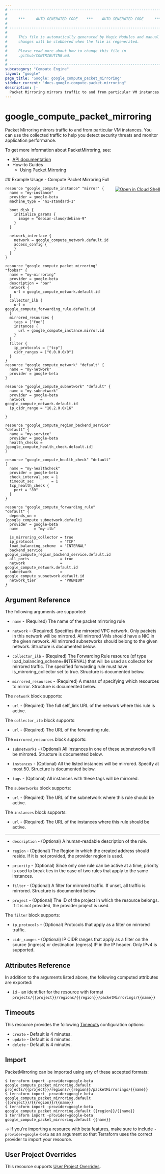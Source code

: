 ```yaml
---
# ----------------------------------------------------------------------------
#
#     ***     AUTO GENERATED CODE    ***    AUTO GENERATED CODE     ***
#
# ----------------------------------------------------------------------------
#
#     This file is automatically generated by Magic Modules and manual
#     changes will be clobbered when the file is regenerated.
#
#     Please read more about how to change this file in
#     .github/CONTRIBUTING.md.
#
# ----------------------------------------------------------------------------
subcategory: "Compute Engine"
layout: "google"
page_title: "Google: google_compute_packet_mirroring"
sidebar_current: "docs-google-compute-packet-mirroring"
description: |-
  Packet Mirroring mirrors traffic to and from particular VM instances.
---
```


# google\_compute\_packet\_mirroring

Packet Mirroring mirrors traffic to and from particular VM instances.
You can use the collected traffic to help you detect security threats
and monitor application performance.

To get more information about PacketMirroring, see:

* [API documentation](https://cloud.google.com/compute/docs/reference/rest/v1/packetMirroring)
* How-to Guides
    * [Using Packet Mirroring](https://cloud.google.com/vpc/docs/using-packet-mirroring#creating)

<div class = "oics-button" style="float: right; margin: 0 0 -15px">
  <a href="https://console.cloud.google.com/cloudshell/open?cloudshell_git_repo=https%3A%2F%2Fgithub.com%2Fterraform-google-modules%2Fdocs-examples.git&cloudshell_working_dir=compute_packet_mirroring_full&cloudshell_image=gcr.io%2Fgraphite-cloud-shell-images%2Fterraform%3Alatest&open_in_editor=main.tf&cloudshell_print=.%2Fmotd&cloudshell_tutorial=.%2Ftutorial.md" target="_blank">
    <img alt="Open in Cloud Shell" src="//gstatic.com/cloudssh/images/open-btn.svg" style="max-height: 44px; margin: 32px auto; max-width: 100%;">
  </a>
</div>
## Example Usage - Compute Packet Mirroring Full


```hcl
resource "google_compute_instance" "mirror" {
  name = "my-instance"
  provider = google-beta
  machine_type = "n1-standard-1"

  boot_disk {
    initialize_params {
      image = "debian-cloud/debian-9"
    }
  }

  network_interface {
    network = google_compute_network.default.id
    access_config {
    }
  }
}

resource "google_compute_packet_mirroring" "foobar" {
  name = "my-mirroring"
  provider = google-beta
  description = "bar"
  network {
    url = google_compute_network.default.id
  }
  collector_ilb {
    url = google_compute_forwarding_rule.default.id
  }
  mirrored_resources {
    tags = ["foo"]
    instances {
      url = google_compute_instance.mirror.id
    }
  }
  filter {
    ip_protocols = ["tcp"]
    cidr_ranges = ["0.0.0.0/0"]
  }
}
resource "google_compute_network" "default" {
  name = "my-network"
  provider = google-beta
}

resource "google_compute_subnetwork" "default" {
  name = "my-subnetwork"
  provider = google-beta
  network       = google_compute_network.default.id
  ip_cidr_range = "10.2.0.0/16"

}

resource "google_compute_region_backend_service" "default" {
  name = "my-service"
  provider = google-beta
  health_checks = [google_compute_health_check.default.id]
}

resource "google_compute_health_check" "default" {
  name = "my-healthcheck"
  provider = google-beta
  check_interval_sec = 1
  timeout_sec        = 1
  tcp_health_check {
    port = "80"
  }
}

resource "google_compute_forwarding_rule" "default" {
  depends_on = [google_compute_subnetwork.default]
  provider = google-beta
  name       = "my-ilb"

  is_mirroring_collector = true
  ip_protocol            = "TCP"
  load_balancing_scheme  = "INTERNAL"
  backend_service        = google_compute_region_backend_service.default.id
  all_ports              = true
  network                = google_compute_network.default.id
  subnetwork             = google_compute_subnetwork.default.id
  network_tier           = "PREMIUM"
}
```

## Argument Reference

The following arguments are supported:


* `name` -
  (Required)
  The name of the packet mirroring rule

* `network` -
  (Required)
  Specifies the mirrored VPC network. Only packets in this network
  will be mirrored. All mirrored VMs should have a NIC in the given
  network. All mirrored subnetworks should belong to the given network.  Structure is documented below.

* `collector_ilb` -
  (Required)
  The Forwarding Rule resource (of type load_balancing_scheme=INTERNAL)
  that will be used as collector for mirrored traffic. The
  specified forwarding rule must have is_mirroring_collector
  set to true.  Structure is documented below.

* `mirrored_resources` -
  (Required)
  A means of specifying which resources to mirror.  Structure is documented below.


The `network` block supports:

* `url` -
  (Required)
  The full self_link URL of the network where this rule is active.

The `collector_ilb` block supports:

* `url` -
  (Required)
  The URL of the forwarding rule.

The `mirrored_resources` block supports:

* `subnetworks` -
  (Optional)
  All instances in one of these subnetworks will be mirrored.  Structure is documented below.

* `instances` -
  (Optional)
  All the listed instances will be mirrored.  Specify at most 50.  Structure is documented below.

* `tags` -
  (Optional)
  All instances with these tags will be mirrored.


The `subnetworks` block supports:

* `url` -
  (Required)
  The URL of the subnetwork where this rule should be active.

The `instances` block supports:

* `url` -
  (Required)
  The URL of the instances where this rule should be active.

- - -


* `description` -
  (Optional)
  A human-readable description of the rule.

* `region` -
  (Optional)
  The Region in which the created address should reside.
  If it is not provided, the provider region is used.

* `priority` -
  (Optional)
  Since only one rule can be active at a time, priority is
  used to break ties in the case of two rules that apply to
  the same instances.

* `filter` -
  (Optional)
  A filter for mirrored traffic.  If unset, all traffic is mirrored.  Structure is documented below.

* `project` - (Optional) The ID of the project in which the resource belongs.
    If it is not provided, the provider project is used.


The `filter` block supports:

* `ip_protocols` -
  (Optional)
  Protocols that apply as a filter on mirrored traffic.

* `cidr_ranges` -
  (Optional)
  IP CIDR ranges that apply as a filter on the source (ingress) or
  destination (egress) IP in the IP header. Only IPv4 is supported.

## Attributes Reference

In addition to the arguments listed above, the following computed attributes are exported:

* `id` - an identifier for the resource with format `projects/{{project}}/regions/{{region}}/packetMirrorings/{{name}}`


## Timeouts

This resource provides the following
[Timeouts](/docs/configuration/resources.html#timeouts) configuration options:

- `create` - Default is 4 minutes.
- `update` - Default is 4 minutes.
- `delete` - Default is 4 minutes.

## Import

PacketMirroring can be imported using any of these accepted formats:

```
$ terraform import -provider=google-beta google_compute_packet_mirroring.default projects/{{project}}/regions/{{region}}/packetMirrorings/{{name}}
$ terraform import -provider=google-beta google_compute_packet_mirroring.default {{project}}/{{region}}/{{name}}
$ terraform import -provider=google-beta google_compute_packet_mirroring.default {{region}}/{{name}}
$ terraform import -provider=google-beta google_compute_packet_mirroring.default {{name}}
```

-> If you're importing a resource with beta features, make sure to include `-provider=google-beta`
as an argument so that Terraform uses the correct provider to import your resource.

## User Project Overrides

This resource supports [User Project Overrides](https://www.terraform.io/docs/providers/google/guides/provider_reference.html#user_project_override).
